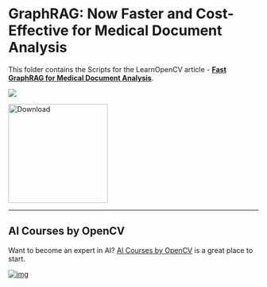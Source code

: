 # GraphRAG: Now Faster and Cost-Effective for Medical Document Analysis 

This folder contains the Scripts for the LearnOpenCV article  - **[Fast GraphRAG for Medical Document Analysis](https://learnopencv.com/graphrag-explained-knowledge-graphs-medical/)**.

<img src="readme_images/feature.gif">

[<img src="https://learnopencv.com/wp-content/uploads/2022/07/download-button-e1657285155454.png" alt="Download" width="200">](https://www.dropbox.com/scl/fo/4cow6ulwx4boltiujwu1z/AGHjrg0rn6QNv0JgGWeTAeQ?rlkey=j4wmkvvtm84n0ujwe74lpp3nk&st=dvf9x36e&dl=1)

---

## AI Courses by OpenCV

Want to become an expert in AI? [AI Courses by OpenCV](https://opencv.org/courses/) is a great place to start.

[![img](https://learnopencv.com/wp-content/uploads/2023/01/AI-Courses-By-OpenCV-Github.png)](https://opencv.org/courses/)